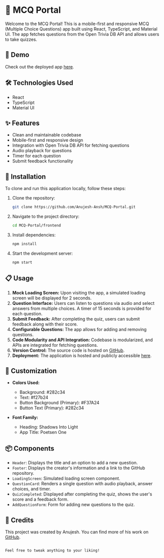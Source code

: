 # 📝 MCQ Portal

Welcome to the MCQ Portal! This is a mobile-first and responsive MCQ (Multiple Choice Questions) app built using React, TypeScript, and Material UI. The app fetches questions from the Open Trivia DB API and allows users to take quizzes.

## 🚀 Demo
Check out the deployed app [here](https://mcq-portal-frontend.onrender.com).

## 🛠️ Technologies Used
- React
- TypeScript
- Material UI

## ✨ Features
- Clean and maintainable codebase
- Mobile-first and responsive design
- Integration with Open Trivia DB API for fetching questions
- Audio playback for questions
- Timer for each question
- Submit feedback functionality

## 🔧 Installation
To clone and run this application locally, follow these steps:

1. Clone the repository:
   ```bash
   git clone https://github.com/Anujesh-Ansh/MCQ-Portal.git
   ```

2. Navigate to the project directory:
   ```bash
   cd MCQ-Portal/frontend
   ```

3. Install dependencies:
   ```bash
   npm install
   ```

4. Start the development server:
   ```bash
   npm start
   ```

## 📋 Usage
1. **Mock Loading Screen:** Upon visiting the app, a simulated loading screen will be displayed for 2 seconds.
2. **Question Interface:** Users can listen to questions via audio and select answers from multiple choices. A timer of 15 seconds is provided for each question.
3. **Submit Feedback:** After completing the quiz, users can submit feedback along with their score.
4. **Configurable Questions:** The app allows for adding and removing questions.
5. **Code Modularity and API Integration:** Codebase is modularized, and APIs are integrated for fetching questions.
6. **Version Control:** The source code is hosted on [GitHub](https://github.com/Anujesh-Ansh/MCQ-Portal).
7. **Deployment:** The application is hosted and publicly accessible [here](https://mcq-portal-frontend.onrender.com).

## 🎨 Customization
- **Colors Used:** 
  - Background: #282c34
  - Text: #f27b24
  - Button Background (Primary): #F37A24
  - Button Text (Primary): #282c34

- **Font Family:** 
  - Heading: Shadows Into Light
  - App Title: Poetsen One

## 📦 Components
- `Header`: Displays the title and an option to add a new question.
- `Footer`: Displays the creator's information and a link to the GitHub repository.
- `LoadingScreen`: Simulated loading screen component.
- `QuestionCard`: Renders a single question with audio playback, answer choices, and timer.
- `QuizCompleted`: Displayed after completing the quiz, shows the user's score and a feedback form.
- `AddQuestionForm`: Form for adding new questions to the quiz.

## 🌟 Credits
This project was created by Anujesh. You can find more of his work on [GitHub](https://github.com/Anujesh-Ansh).

```

Feel free to tweak anything to your liking!